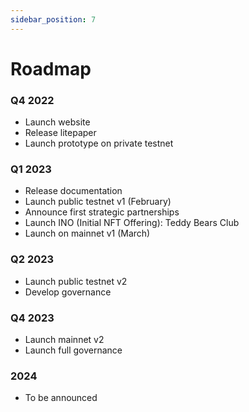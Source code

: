 ```yaml
---
sidebar_position: 7
---
```

# Roadmap

### Q4 2022
- Launch website
- Release litepaper
- Launch prototype on private testnet

### Q1 2023
- Release documentation
- Launch public testnet v1 (February)
- Announce first strategic partnerships
- Launch INO (Initial NFT Offering): Teddy Bears Club
- Launch on mainnet v1 (March)

### Q2 2023
- Launch public testnet v2
- Develop governance

### Q4 2023
- Launch mainnet v2
- Launch full governance

### 2024
- To be announced
